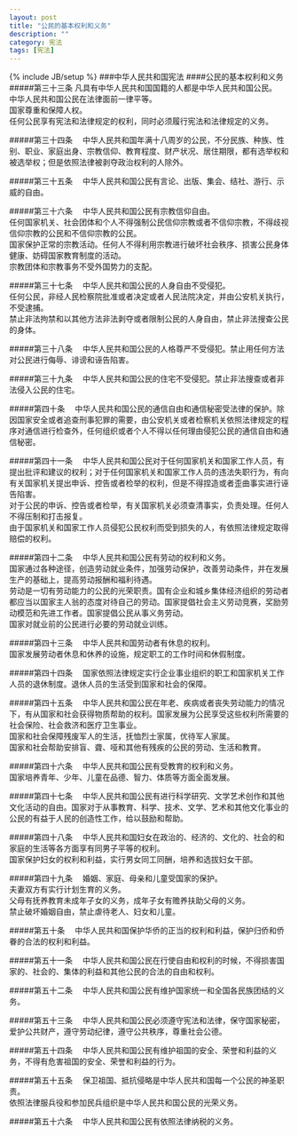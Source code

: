 ```yaml
---
layout: post
title: "公民的基本权利和义务"
description: ""
category: 宪法 
tags: [宪法]
---
```

{% include JB/setup %}
###中华人民共和国宪法
####公民的基本权利和义务
#####第三十三条
凡具有中华人民共和国国籍的人都是中华人民共和国公民。  
中华人民共和国公民在法律面前一律平等。  
国家尊重和保障人权。  
任何公民享有宪法和法律规定的权利，同时必须履行宪法和法律规定的义务。  
     
#####第三十四条　
中华人民共和国年满十八周岁的公民，不分民族、种族、性别、职业、家庭出身、宗教信仰、教育程度、财产状况、居住期限，都有选举权和被选举权；但是依照法律被剥夺政治权利的人除外。  
     
#####第三十五条　
中华人民共和国公民有言论、出版、集会、结社、游行、示威的自由。  
     
#####第三十六条　
中华人民共和国公民有宗教信仰自由。     
任何国家机关、社会团体和个人不得强制公民信仰宗教或者不信仰宗教，不得歧视信仰宗教的公民和不信仰宗教的公民。    
国家保护正常的宗教活动。任何人不得利用宗教进行破坏社会秩序、损害公民身体健康、妨碍国家教育制度的活动。    
宗教团体和宗教事务不受外国势力的支配。 
 
#####第三十七条　
中华人民共和国公民的人身自由不受侵犯。  
任何公民，非经人民检察院批准或者决定或者人民法院决定，并由公安机关执行，不受逮捕。  
禁止非法拘禁和以其他方法非法剥夺或者限制公民的人身自由，禁止非法搜查公民的身体。  
     
#####第三十八条　
中华人民共和国公民的人格尊严不受侵犯。禁止用任何方法对公民进行侮辱、诽谤和诬告陷害。  
     
#####第三十九条　
中华人民共和国公民的住宅不受侵犯。禁止非法搜查或者非法侵入公民的住宅。  
     
#####第四十条　
中华人民共和国公民的通信自由和通信秘密受法律的保护。除因国家安全或者追查刑事犯罪的需要，由公安机关或者检察机关依照法律规定的程序对通信进行检查外，任何组织或者个人不得以任何理由侵犯公民的通信自由和通信秘密。  
     
#####第四十一条　
中华人民共和国公民对于任何国家机关和国家工作人员，有提出批评和建议的权利；对于任何国家机关和国家工作人员的违法失职行为，有向有关国家机关提出申诉、控告或者检举的权利，但是不得捏造或者歪曲事实进行诬告陷害。  
对于公民的申诉、控告或者检举，有关国家机关必须查清事实，负责处理。任何人不得压制和打击报复。    
由于国家机关和国家工作人员侵犯公民权利而受到损失的人，有依照法律规定取得赔偿的权利。    
     
#####第四十二条　
中华人民共和国公民有劳动的权利和义务。  
国家通过各种途径，创造劳动就业条件，加强劳动保护，改善劳动条件，并在发展生产的基础上，提高劳动报酬和福利待遇。    
劳动是一切有劳动能力的公民的光荣职责。国有企业和城乡集体经济组织的劳动者都应当以国家主人翁的态度对待自己的劳动。国家提倡社会主义劳动竞赛，奖励劳动模范和先进工作者。国家提倡公民从事义务劳动。   
国家对就业前的公民进行必要的劳动就业训练。  
     
#####第四十三条　
中华人民共和国劳动者有休息的权利。  
国家发展劳动者休息和休养的设施，规定职工的工作时间和休假制度。  
     
#####第四十四条　
国家依照法律规定实行企业事业组织的职工和国家机关工作人员的退休制度。退休人员的生活受到国家和社会的保障。
     
#####第四十五条　
中华人民共和国公民在年老、疾病或者丧失劳动能力的情况下，有从国家和社会获得物质帮助的权利。国家发展为公民享受这些权利所需要的社会保险、社会救济和医疗卫生事业。   
国家和社会保障残废军人的生活，抚恤烈士家属，优待军人家属。    
国家和社会帮助安排盲、聋、哑和其他有残疾的公民的劳动、生活和教育。    
     
#####第四十六条　
中华人民共和国公民有受教育的权利和义务。  
国家培养青年、少年、儿童在品德、智力、体质等方面全面发展。
     
#####第四十七条　
中华人民共和国公民有进行科学研究、文学艺术创作和其他文化活动的自由。国家对于从事教育、科学、技术、文学、艺术和其他文化事业的公民的有益于人民的创造性工作，给以鼓励和帮助。
     
#####第四十八条　
中华人民共和国妇女在政治的、经济的、文化的、社会的和家庭的生活等各方面享有同男子平等的权利。  
国家保护妇女的权利和利益，实行男女同工同酬，培养和选拔妇女干部。  
     
#####第四十九条　
婚姻、家庭、母亲和儿童受国家的保护。  
夫妻双方有实行计划生育的义务。  
父母有抚养教育未成年子女的义务，成年子女有赡养扶助父母的义务。   
禁止破坏婚姻自由，禁止虐待老人、妇女和儿童。  
     
#####第五十条　
中华人民共和国保护华侨的正当的权利和利益，保护归侨和侨眷的合法的权利和利益。  
     
#####第五十一条　
中华人民共和国公民在行使自由和权利的时候，不得损害国家的、社会的、集体的利益和其他公民的合法的自由和权利。  
     
#####第五十二条　
中华人民共和国公民有维护国家统一和全国各民族团结的义务。   
     
#####第五十三条　
中华人民共和国公民必须遵守宪法和法律，保守国家秘密，爱护公共财产，遵守劳动纪律，遵守公共秩序，尊重社会公德。  
     
#####第五十四条　
中华人民共和国公民有维护祖国的安全、荣誉和利益的义务，不得有危害祖国的安全、荣誉和利益的行为。  
     
#####第五十五条　
保卫祖国、抵抗侵略是中华人民共和国每一个公民的神圣职责。  
依照法律服兵役和参加民兵组织是中华人民共和国公民的光荣义务。   
     
#####第五十六条　
中华人民共和国公民有依照法律纳税的义务。  

